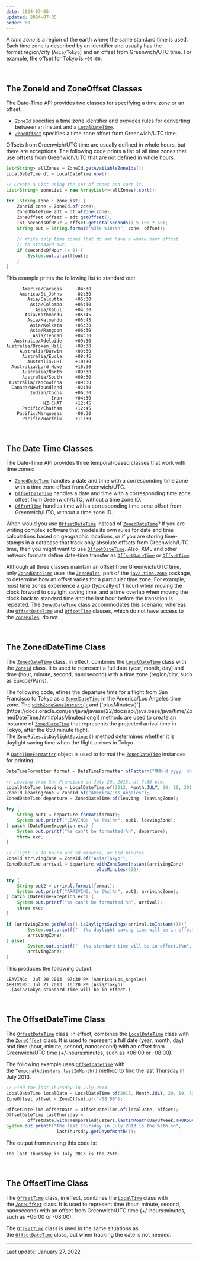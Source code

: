```yaml
---
date: 2024-07-05
updated: 2024-07-05
order: 60
---
```

A _time zone_ is a region of the earth where the same standard time is used. Each time zone is described by an identifier and usually has the format _region/city_ (`Asia/Tokyo`) and an offset from Greenwich/UTC time. For example, the offset for Tokyo is `+09:00`.

 

## The ZoneId and ZoneOffset Classes

The Date-Time API provides two classes for specifying a time zone or an offset:

- [`ZoneId`](https://docs.oracle.com/en/java/javase/22/docs/api/java.base/java/time/ZoneId.html) specifies a time zone identifier and provides rules for converting between an Instant and a [`LocalDateTime`](https://docs.oracle.com/en/java/javase/22/docs/api/java.base/java/time/LocalDateTime.html).
- [`ZoneOffset`](https://docs.oracle.com/en/java/javase/22/docs/api/java.base/java/time/ZoneOffset.html) specifies a time zone offset from Greenwich/UTC time.

Offsets from Greenwich/UTC time are usually defined in whole hours, but there are exceptions. The following code prints a list of all time zones that use offsets from Greenwich/UTC that are not defined in whole hours.

```java
Set<String> allZones = ZoneId.getAvailableZoneIds();
LocalDateTime dt = LocalDateTime.now();

// Create a List using the set of zones and sort it.
List<String> zoneList = new ArrayList<>(allZones).sort();

for (String zone : zoneList) {
    ZoneId zone = ZoneId.of(zone);
    ZonedDateTime zdt = dt.atZone(zone);
    ZoneOffset offset = zdt.getOffset();
    int secondsOfHour = offset.getTotalSeconds() % (60 * 60);
    String out = String.format("%35s %10s%n", zone, offset);

    // Write only time zones that do not have a whole hour offset
    // to standard out.
    if (secondsOfHour != 0) {
        System.out.printf(out);
    }
}
```

This example prints the following list to standard out:

```shell
      America/Caracas     -04:30
     America/St_Johns     -02:30
        Asia/Calcutta     +05:30
         Asia/Colombo     +05:30
           Asia/Kabul     +04:30
       Asia/Kathmandu     +05:45
        Asia/Katmandu     +05:45
         Asia/Kolkata     +05:30
         Asia/Rangoon     +06:30
          Asia/Tehran     +04:30
   Australia/Adelaide     +09:30
Australia/Broken_Hill     +09:30
     Australia/Darwin     +09:30
      Australia/Eucla     +08:45
        Australia/LHI     +10:30
  Australia/Lord_Howe     +10:30
      Australia/North     +09:30
      Australia/South     +09:30
 Australia/Yancowinna     +09:30
  Canada/Newfoundland     -02:30
         Indian/Cocos     +06:30
                 Iran     +04:30
              NZ-CHAT     +12:45
      Pacific/Chatham     +12:45
    Pacific/Marquesas     -09:30
      Pacific/Norfolk     +11:30
```

 

## The Date Time Classes

The Date-Time API provides three temporal-based classes that work with time zones:

- [`ZonedDateTime`](https://docs.oracle.com/en/java/javase/22/docs/api/java.base/java/time/ZonedDateTime.html) handles a date and time with a corresponding time zone with a time zone offset from Greenwich/UTC.
- [`OffsetDateTime`](https://docs.oracle.com/en/java/javase/22/docs/api/java.base/java/time/OffsetDateTime.html) handles a date and time with a corresponding time zone offset from Greenwich/UTC, without a time zone ID.
- [`OffsetTime`](https://docs.oracle.com/en/java/javase/22/docs/api/java.base/java/time/OffsetTime.html) handles time with a corresponding time zone offset from Greenwich/UTC, without a time zone ID.

When would you use [`OffsetDateTime`](https://docs.oracle.com/en/java/javase/22/docs/api/java.base/java/time/OffsetDateTime.html) instead of [`ZonedDateTime`](https://docs.oracle.com/en/java/javase/22/docs/api/java.base/java/time/ZonedDateTime.html)? If you are writing complex software that models its own rules for date and time calculations based on geographic locations, or if you are storing time-stamps in a database that track only absolute offsets from Greenwich/UTC time, then you might want to use [`OffsetDateTime`](https://docs.oracle.com/en/java/javase/22/docs/api/java.base/java/time/OffsetDateTime.html). Also, XML and other network formats define date-time transfer as [`OffsetDateTime`](https://docs.oracle.com/en/java/javase/22/docs/api/java.base/java/time/OffsetDateTime.html) or [`OffsetTime`](https://docs.oracle.com/en/java/javase/22/docs/api/java.base/java/time/OffsetTime.html).

Although all three classes maintain an offset from Greenwich/UTC time, only [`ZonedDateTime`](https://docs.oracle.com/en/java/javase/22/docs/api/java.base/java/time/ZonedDateTime.html) uses the [`ZoneRules`](https://docs.oracle.com/en/java/javase/22/docs/api/java.base/java/time/zone/ZoneRules.html), part of the [`java.time.zone`](https://docs.oracle.com/en/java/javase/22/docs/api/java.base/java/time/zone/package-summary.html) package, to determine how an offset varies for a particular time zone. For example, most time zones experience a gap (typically of 1 hour) when moving the clock forward to daylight saving time, and a time overlap when moving the clock back to standard time and the last hour before the transition is repeated. The [`ZonedDateTime`](https://docs.oracle.com/en/java/javase/22/docs/api/java.base/java/time/ZonedDateTime.html) class accommodates this scenario, whereas the [`OffsetDateTime`](https://docs.oracle.com/en/java/javase/22/docs/api/java.base/java/time/OffsetDateTime.html) and [`OffsetTime`](https://docs.oracle.com/en/java/javase/22/docs/api/java.base/java/time/OffsetTime.html) classes, which do not have access to the [`ZoneRules`](https://docs.oracle.com/en/java/javase/22/docs/api/java.base/java/time/zone/ZoneRules.html), do not.

 

## The ZonedDateTime Class

The [`ZonedDateTime`](https://docs.oracle.com/en/java/javase/22/docs/api/java.base/java/time/ZonedDateTime.html) class, in effect, combines the [`LocalDateTime`](https://docs.oracle.com/en/java/javase/22/docs/api/java.base/java/time/LocalDateTime.html) class with the [`ZoneId`](https://docs.oracle.com/en/java/javase/22/docs/api/java.base/java/time/ZoneId.html) class. It is used to represent a full date (year, month, day) and time (hour, minute, second, nanosecond) with a time zone (region/city, such as Europe/Paris).

The following code, efines the departure time for a flight from San Francisco to Tokyo as a [`ZonedDateTime`](https://docs.oracle.com/en/java/javase/22/docs/api/java.base/java/time/ZonedDateTime.html) in the America/Los Angeles time zone. The [`withZoneSameInstant()`](https://docs.oracle.com/en/java/javase/22/docs/api/java.base/java/time/ZonedDateTime.html#withZoneSameInstant(java.time.ZoneId)) and [`plusMinutes()`](https://docs.oracle.com/en/java/javase/22/docs/api/java.base/java/time/ZonedDateTime.html#plusMinutes(long)) methods are used to create an instance of [`ZonedDateTime`](https://docs.oracle.com/en/java/javase/22/docs/api/java.base/java/time/ZonedDateTime.html) that represents the projected arrival time in Tokyo, after the 650 minute flight. The [`ZoneRules.isDaylightSavings()`](https://docs.oracle.com/en/java/javase/22/docs/api/java.base/java/time/zone/ZoneRules.html#isDaylightSavings(java.time.Instant)) method determines whether it is daylight saving time when the flight arrives in Tokyo.

A [`DateTimeFormatter`](https://docs.oracle.com/en/java/javase/22/docs/api/java.base/java/time/format/DateTimeFormatter.html) object is used to format the [`ZonedDateTime`](https://docs.oracle.com/en/java/javase/22/docs/api/java.base/java/time/ZonedDateTime.html) instances for printing:

```java
DateTimeFormatter format = DateTimeFormatter.ofPattern("MMM d yyyy  hh:mm a");

// Leaving from San Francisco on July 20, 2013, at 7:30 p.m.
LocalDateTime leaving = LocalDateTime.of(2013, Month.JULY, 20, 19, 30);
ZoneId leavingZone = ZoneId.of("America/Los_Angeles"); 
ZonedDateTime departure = ZonedDateTime.of(leaving, leavingZone);

try {
    String out1 = departure.format(format);
    System.out.printf("LEAVING:  %s (%s)%n", out1, leavingZone);
} catch (DateTimeException exc) {
    System.out.printf("%s can't be formatted!%n", departure);
    throw exc;
}

// Flight is 10 hours and 50 minutes, or 650 minutes
ZoneId arrivingZone = ZoneId.of("Asia/Tokyo"); 
ZonedDateTime arrival = departure.withZoneSameInstant(arrivingZone)
                                 .plusMinutes(650);

try {
    String out2 = arrival.format(format);
    System.out.printf("ARRIVING: %s (%s)%n", out2, arrivingZone);
} catch (DateTimeException exc) {
    System.out.printf("%s can't be formatted!%n", arrival);
    throw exc;
}

if (arrivingZone.getRules().isDaylightSavings(arrival.toInstant())){
        System.out.printf("  (%s daylight saving time will be in effect.)%n",
        arrivingZone);
} else{
        System.out.printf("  (%s standard time will be in effect.)%n",
        arrivingZone);
}
```

This produces the following output:

```shell
LEAVING:  Jul 20 2013  07:30 PM (America/Los_Angeles)
ARRIVING: Jul 21 2013  10:20 PM (Asia/Tokyo)
  (Asia/Tokyo standard time will be in effect.)
```

 

## The OffsetDateTime Class

The [`OffsetDateTime`](https://docs.oracle.com/en/java/javase/22/docs/api/java.base/java/time/OffsetDateTime.html) class, in effect, combines the [`LocalDateTime`](https://docs.oracle.com/en/java/javase/22/docs/api/java.base/java/time/LocalDateTime.html) class with the [`ZoneOffset`](https://docs.oracle.com/en/java/javase/22/docs/api/java.base/java/time/ZoneOffset.html) class. It is used to represent a full date (year, month, day) and time (hour, minute, second, nanosecond) with an offset from Greenwich/UTC time (+/-hours:minutes, such as +06:00 or -08:00).

The following example uses [`OffsetDateTime`](https://docs.oracle.com/en/java/javase/22/docs/api/java.base/java/time/OffsetDateTime.html) with the [`TemporalAdjusters.lastInMonth()`](https://docs.oracle.com/en/java/javase/22/docs/api/java.base/java/time/temporal/TemporalAdjusters.html#lastInMonth(java.time.DayOfWeek)) method to find the last Thursday in July 2013.

```java
// Find the last Thursday in July 2013.
LocalDateTime localDate = LocalDateTime.of(2013, Month.JULY, 20, 19, 30);
ZoneOffset offset = ZoneOffset.of("-08:00");

OffsetDateTime offsetDate = OffsetDateTime.of(localDate, offset);
OffsetDateTime lastThursday =
        offsetDate.with(TemporalAdjusters.lastInMonth(DayOfWeek.THURSDAY));
System.out.printf("The last Thursday in July 2013 is the %sth.%n",
                   lastThursday.getDayOfMonth());
```

The output from running this code is:

```shell
The last Thursday in July 2013 is the 25th.
```

 

## The OffsetTime Class

The [`OffsetTime`](https://docs.oracle.com/en/java/javase/22/docs/api/java.base/java/time/OffsetTime.html) class, in effect, combines the [`LocalTime`](https://docs.oracle.com/en/java/javase/22/docs/api/java.base/java/time/LocalTime.html) class with the [`ZoneOffset`](https://docs.oracle.com/en/java/javase/22/docs/api/java.base/java/time/ZoneOffset.html) class. It is used to represent time (hour, minute, second, nanosecond) with an offset from Greenwich/UTC time (+/-hours:minutes, such as +06:00 or -08:00).

The [`OffsetTime`](https://docs.oracle.com/en/java/javase/22/docs/api/java.base/java/time/OffsetTime.html) class is used in the same situations as the [`OffsetDateTime`](https://docs.oracle.com/en/java/javase/22/docs/api/java.base/java/time/OffsetDateTime.html) class, but when tracking the date is not needed.

---
Last update: January 27, 2022
